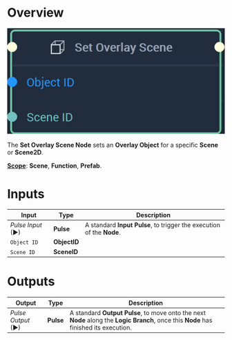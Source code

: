 # Overview

![The Set Overlay Scene Node.](../../../.gitbook/assets/setoverlayscenenode.png)

The **Set Overlay Scene Node** sets an **Overlay Object** for a specific **Scene** or **Scene2D**.

[**Scope**](../../overview.md#scopes): **Scene**, **Function**, **Prefab**.


# Inputs

|Input|Type|Description|
|---|---|---|
|*Pulse Input* (►)|**Pulse**|A standard **Input Pulse**, to trigger the execution of the **Node**.|
|`Object ID`|**ObjectID**| |
|`Scene ID`|**SceneID**| |

# Outputs

|Output|Type|Description|
|---|---|---|
|*Pulse Output* (►)|**Pulse**|A standard **Output Pulse**, to move onto the next **Node** along the **Logic Branch**, once this **Node** has finished its execution.|



